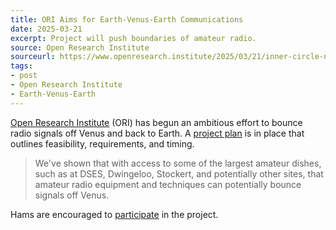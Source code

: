 ```yaml
---
title: ORI Aims for Earth-Venus-Earth Communications
date: 2025-03-21
excerpt: Project will push boundaries of amateur radio.
source: Open Research Institute
sourceurl: https://www.openresearch.institute/2025/03/21/inner-circle-newsletter-february-2025/
tags:
- post
- Open Research Institute
- Earth-Venus-Earth
---
```

[Open Research Institute](https://openresearch.institute/) (ORI) has begun an ambitious effort to bounce radio signals off Venus and back to Earth. A [project plan](https://github.com/OpenResearchInstitute/documents/blob/master/Engineering/Link_Budget/Link_Budget_Modeling.ipynb) is in place that outlines feasibility, requirements, and timing. 

> We've shown that with access to some of the largest amateur dishes, such as at DSES, Dwingeloo, Stockert, and potentially other sites, that amateur radio equipment and techniques can potentially bounce signals off Venus.

Hams are encouraged to [participate](https://openresearch.institute/getting-started) in the project. 